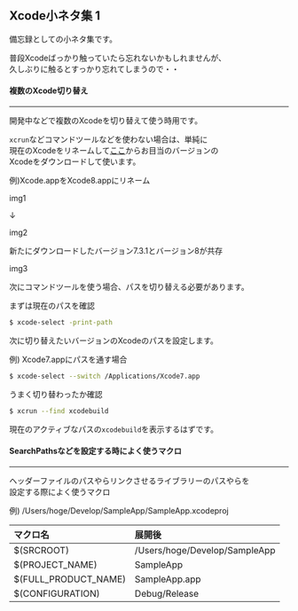 ## Xcode小ネタ集 1

備忘録としての小ネタ集です。<br>

普段Xcodeばっかり触っていたら忘れないかもしれませんが、<br>
久しぶりに触るとすっかり忘れてしまうので・・


#### 複数のXcode切り替え
***

開発中などで複数のXcodeを切り替えて使う時用です。

`xcrun`などコマンドツールなどを使わない場合は、単純に<br>
現在のXcodeをリネームして[ここ](https://developer.apple.com/download/more/)からお目当のバージョンの<br>
Xcodeをダウンロードして使います。

例)Xcode.appをXcode8.appにリネーム

img1

↓

img2

新たにダウンロードしたバージョン7.3.1とバージョン8が共存

img3

次にコマンドツールを使う場合、パスを切り替える必要があります。

まずは現在のパスを確認

```sh
$ xcode-select -print-path
```

次に切り替えたいバージョンのXcodeのパスを設定します。

例) Xcode7.appにパスを通す場合

```sh
$ xcode-select --switch /Applications/Xcode7.app
```

うまく切り替わったか確認

```sh
$ xcrun --find xcodebuild
```
現在のアクティブなパスの`xcodebuild`を表示するはずです。


#### SearchPathsなどを設定する時によく使うマクロ
***

ヘッダーファイルのパスやらリンクさせるライブラリーのパスやらを<br>
設定する際によく使うマクロ

例) /Users/hoge/Develop/SampleApp/SampleApp.xcodeproj

|マクロ名|展開後|
|:------|:----|
|$(SRCROOT)|/Users/hoge/Develop/SampleApp|
|$(PROJECT_NAME)|SampleApp|
|$(FULL_PRODUCT_NAME)|SampleApp.app|
|$(CONFIGURATION)|Debug/Release|

